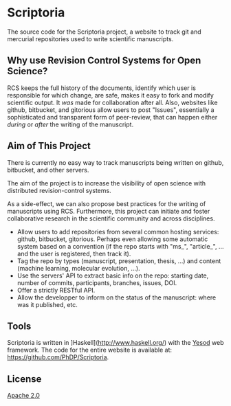 Scriptoria
==========
The source code for the Scriptoria project, a website to track git and
mercurial repositories used to write scientific manuscripts.

Why use Revision Control Systems for Open Science?
--------------------------------------------------
RCS keeps the full history of the documents, identify which user is
responsible for which change, are safe, makes it easy to fork and modify
scientific output. It *was* made for collaboration after all. Also, websites
like github, bitbucket, and gitorious allow users to post "Issues",
essentially a sophisticated and transparent form of peer-review, that can
happen either *during* or *after* the writing of the manuscript.

Aim of This Project
-------------------
There is currently no easy way to track manuscripts being written
on github, bitbucket, and other servers.

The aim of the project is to increase the visibility of open science with
distributed revision-control systems.

As a side-effect, we can also propose best practices for the writing of
manuscripts using RCS. Furthermore, this project can initiate and foster
collaborative research in the scientific community and across disciplines.

* Allow users to add repositories from several common hosting services: github,
bitbucket, gitorious. Perhaps even allowing some automatic system based on
a convention (if the repo starts with "ms_", "article_", ... and the user is
registered, then track it).
* Tag the repo by types (manuscript, presentation, thesis, ...) and content
(machine learning, molecular evolution, ...).
* Use the servers' API to extract basic info on the repo: starting date,
number of commits, participants, branches, issues, DOI.
* Offer a strictly RESTful API.
* Allow the developper to inform on the status of the manuscript: where was
it published, etc.

Tools
-----
Scriptoria is written in ]Haskell](http://www.haskell.org/) with the
[Yesod](http://www.yesodweb.com/) web framework. The code for the entire
website is available at: https://github.com/PhDP/Scriptoria.

License
-------
[Apache 2.0](http://www.apache.org/licenses/LICENSE-2.0)
